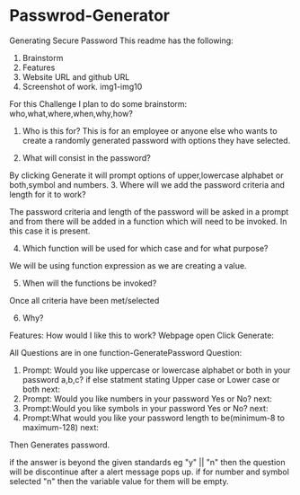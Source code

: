 # Passwrod-Generator
Generating Secure Password
This readme has the following:
1. Brainstorm
2. Features
3. Website URL and github URL
4. Screenshot of work. img1-img10


For this Challenge I plan to do some brainstorm:
who,what,where,when,why,how?

1. Who is this for?
This is for an employee or anyone else who wants to create a randomly generated password with options they have selected. 

2. What will consist in the password?

By clicking Generate it will prompt options of upper,lowercase alphabet or both,symbol and numbers.
3. Where will we add the password criteria and length for it to work?

The password criteria and length of the password will be asked in a prompt and from there will be added in a function which will need to be invoked. In this case it is present.

4. Which function will be used for which case and for what purpose?

We will be using function expression as we are creating a value.

5. When will the functions be invoked?

Once all criteria have been met/selected

6. Why?



Features:
How would I like this to work?
Webpage open
Click Generate:

All Questions are in one function-GeneratePassword
Question:

1. Prompt: Would you like uppercase or lowercase alphabet or both in your password a,b,c?
if else statment stating Upper case or Lower case or both
next:
2. Prompt: Would you like numbers in your password Yes or No?
next:
3. Prompt:Would you like symbols in your password Yes or No?
next:
4. Prompt:What would you like your password length to be(minimum-8 to maximum-128)
next:

Then Generates password.

if the answer is beyond the given standards eg "y" || "n" then the question will be discontinue after a alert message pops up.
if for number and symbol selected "n" then the variable value for them will be empty.
